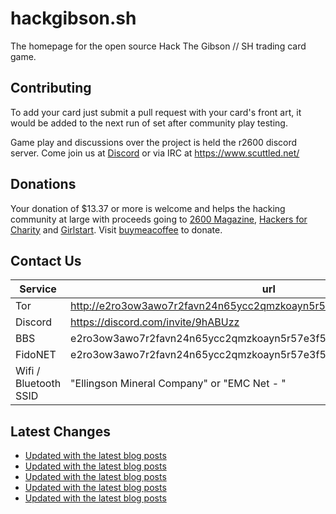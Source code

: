 # hackgibson.sh
The homepage for the open source Hack The Gibson // SH trading card game.


## Contributing

To add your card just submit a pull request with your card's front art, it would be added to the next run of set after community play testing.

Game play and discussions over the project is held the r2600 discord server. Come join us at [Discord](https://discord.com/invite/9hABUzz) or via IRC at https://www.scuttled.net/


## Donations

Your donation of $13.37 or more is welcome and helps the hacking community at large with proceeds going to [2600 Magazine](https://2600.com/), [Hackers for Charity](https://hackersforcharity.org) and [Girlstart](https://girlstart.org).  Visit [buymeacoffee](https://www.buymeacoffee.com/hackgibson.sh) to donate.


## Contact Us

Service | url
-|-
Tor | http://e2ro3ow3awo7r2favn24n65ycc2qmzkoayn5r57e3f56nvjwdcgg32ad.onion
Discord | https://discord.com/invite/9hABUzz
BBS | e2ro3ow3awo7r2favn24n65ycc2qmzkoayn5r57e3f56nvjwdcgg32ad.onion:23
FidoNET | e2ro3ow3awo7r2favn24n65ycc2qmzkoayn5r57e3f56nvjwdcgg32ad.onion:24554
Wifi / Bluetooth SSID | "Ellingson Mineral Company" or "EMC Net - <fidonet address>"

## Latest Changes
<!-- BLOG-POST-LIST:START -->
- [Updated with the latest blog posts](https://github.com/DFW2600/hackgibson.sh/commit/fdcc7a11355dc24354040156fb029b3e24dc3d5d)
- [Updated with the latest blog posts](https://github.com/DFW2600/hackgibson.sh/commit/c954fd9544200d88c5a4d75c9d72f08ee0b2e6b7)
- [Updated with the latest blog posts](https://github.com/DFW2600/hackgibson.sh/commit/17f92882dfd9158b32e42242657eecd11076e04d)
- [Updated with the latest blog posts](https://github.com/DFW2600/hackgibson.sh/commit/9048dd898d15f2402a0f21fd8a01beb4125581d0)
- [Updated with the latest blog posts](https://github.com/DFW2600/hackgibson.sh/commit/f1084c565e104fecb181003ecc3b13410f860438)
<!-- BLOG-POST-LIST:END -->
